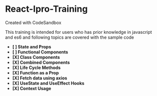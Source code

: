# React-Ipro-Training
Created with CodeSandbox

This training is intended for users who has prior knowledge in javascript and es6 and following topics are covered with the sample code

- **[ ] State and Props**
- **[ ] Functional Components**
- **[X] Class Components**
- **[X] Combined Components**
- **[X] Life Cycle Methods**
- **[X] Function as a Prop**
- **[X] Fetch data using axios**
- **[X] UseState and UseEffect Hooks**
- **[X] Context Usage**
